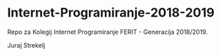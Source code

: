 # Internet-Programiranje-2018-2019
Repo za Kolegij  Internet Programiranje FERIT - Generacija 2018/2019.

Juraj Strekelj
